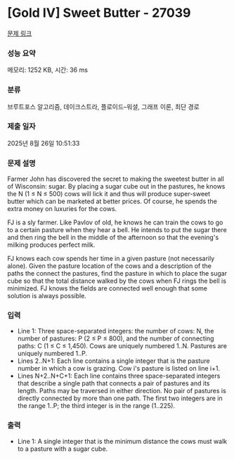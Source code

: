 # [Gold IV] Sweet Butter - 27039 

[문제 링크](https://www.acmicpc.net/problem/27039) 

### 성능 요약

메모리: 1252 KB, 시간: 36 ms

### 분류

브루트포스 알고리즘, 데이크스트라, 플로이드–워셜, 그래프 이론, 최단 경로

### 제출 일자

2025년 8월 26일 10:51:33

### 문제 설명

<p>Farmer John has discovered the secret to making the sweetest butter in all of Wisconsin: sugar.  By placing a sugar cube out in the pastures, he knows the N (1 ≤ N ≤ 500) cows will lick it and thus will produce super-sweet butter which can be marketed at better prices.  Of course, he spends the extra money on luxuries for the cows.</p>

<p>FJ is a sly farmer.  Like Pavlov of old, he knows he can train the cows to go to a certain pasture when they hear a bell.  He intends to put the sugar there and then ring the bell in the middle of the afternoon so that the evening's milking produces perfect milk.</p>

<p>FJ knows each cow spends her time in a given pasture (not necessarily alone).  Given the pasture location of the cows and a description of the paths the connect the pastures, find the pasture in which to place the sugar cube so that the total distance walked by the cows when FJ rings the bell is minimized. FJ knows the fields are connected well enough that some solution is always possible.</p>

### 입력 

 <ul>
	<li>Line 1: Three space-separated integers: the number of cows: N, the number of pastures: P (2 ≤ P ≤ 800), and the number of connecting paths: C (1 ≤ C ≤ 1,450).  Cows are uniquely numbered 1..N. Pastures are uniquely  numbered 1..P.</li>
	<li>Lines 2..N+1: Each line contains a single integer that is the pasture number in which a cow is grazing.  Cow i's pasture is listed on line i+1.</li>
	<li>Lines N+2..N+C+1: Each line contains three space-separated integers that describe a single path that connects a pair of pastures and its length.  Paths may be traversed in either direction.  No pair of pastures is directly connected by more than one path.  The first two integers are in the range 1..P; the third integer is in the range (1..225).</li>
</ul>

### 출력 

 <ul>
	<li>Line 1: A single integer that is the minimum distance the cows must walk to a pasture with a sugar cube.</li>
</ul>

